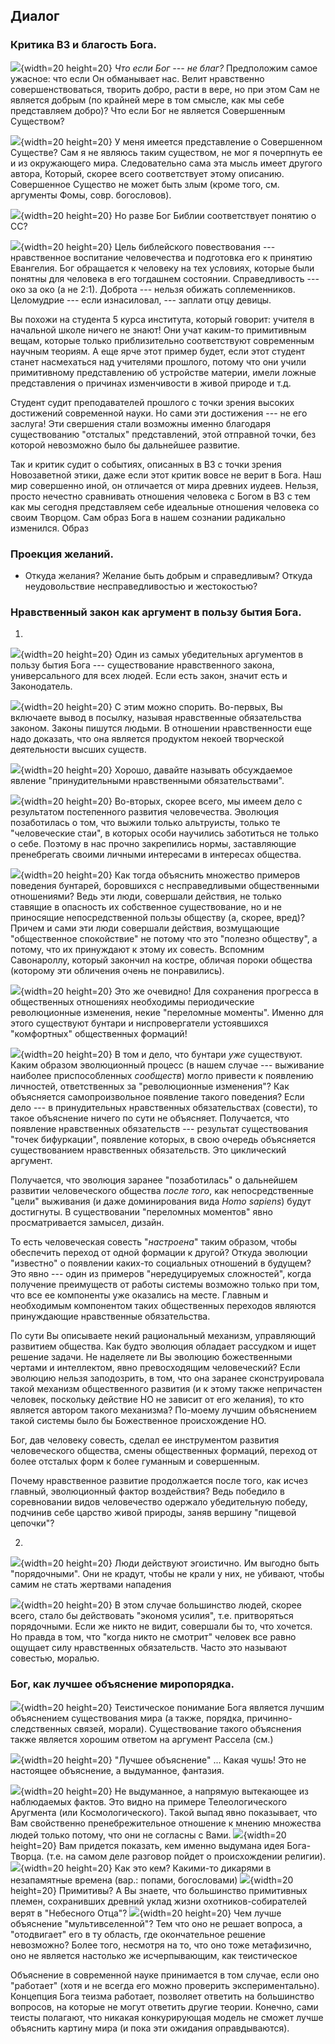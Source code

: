 ## Диалог

### Критика ВЗ и благость Бога.

![](../image/a_letter03.png){width=20 height=20} *Что если Бог --- не благ?* Предположим самое ужасное: что если Он обманывает нас. Велит нравственно совершенствоваться, творить добро, расти в вере, но при этом Сам не является добрым (по крайней мере в том смысле, как мы себе представляем добро)? Что если Бог не является Совершенным Существом?

![](../image/cross05.png){width=20 height=20}  У меня имеется представление о Совершенном Существе? Сам я не являюсь таким существом, не мог я почерпнуть ее и из окружающего мира. Следовательно сама эта мысль имеет другого автора, Который, скорее всего соответствует этому описанию. Совершенное Существо не может быть злым (кроме того, см. аргументы Фомы, совр. богословов).

 ![](../image/a_letter03.png){width=20 height=20} Но разве Бог Библии соответствует понятию о СС?

![](../image/cross05.png){width=20 height=20}  Цель библейского повествования --- нравственное воспитание человечества и подготовка его к принятию Евангелия. Бог обращается к человеку на тех условиях, которые были понятны для человека в его тогдашнем состоянии. Справедливость --- око за око (а не 2:1). Доброта --- нельзя обижать соплеменников. Целомудрие --- если изнасиловал, --- заплати отцу девицы. 

Вы похожи на студента 5 курса института, который говорит: учителя в начальной школе ничего не знают! Они учат каким-то примитивным вещам, которые только приблизительно соответствуют современным научным теориям. А еще ярче этот пример будет, если этот студент станет насмехаться над учителями прошлого, потому что они учили примитивному представлению об устройстве материи, имели ложные представления о причинах изменчивости в живой природе и т.д. 

Студент судит преподавателей прошлого с точки зрения высоких достижений современной науки. Но сами эти достижения --- не его заслуга! Эти свершения стали возможны именно благодаря существованию "отсталых" представлений, этой отправной точки, без которой невозможно было бы дальнейшее развитие. 

Так и критик судит о событиях, описанных в ВЗ с точки зрения Новозаветной этики, даже если этот критик вовсе не верит в Бога. Наш мир совершенно иной, он отличается от мира древних иудеев. Нельзя, просто нечестно сравнивать отношения человека с Богом в ВЗ с тем как мы сегодня представляем себе идеальные отношения человека со своим Творцом. Сам образ Бога в нашем сознании радикально изменился. Образ 

### Проекция желаний.

* Откуда желания? Желание быть добрым и справедливым? Откуда неудовольствие несправедливостью и жестокостью?

### Нравственный закон как аргумент в пользу бытия Бога.

1.

![](../image/cross05.png){width=20 height=20}  Один из самых убедительных аргументов в пользу бытия Бога --- существование нравственного закона, универсального для всех людей. Если есть закон, значит есть и Законодатель.

![](../image/a_letter03.png){width=20 height=20} С этим можно спорить. Во-первых, Вы включаете вывод в посылку, называя нравственные обязательства законом. Законы пишутся людьми. В отношении нравственности еще надо доказать, что она является продуктом некоей творческой деятельности высших существ.

![](../image/cross05.png){width=20 height=20}  Хорошо, давайте называть обсуждаемое явление "принудительными нравственными обязательствами".

![](../image/a_letter03.png){width=20 height=20} Во-вторых, скорее всего, мы имеем дело с результатом постепенного развития человечества. Эволюция позаботилась о том, что выжили только альтруисты, только те "человеческие стаи", в которых особи научились заботиться не только о себе. Поэтому в нас прочно закрепились нормы, заставляющие пренебрегать своими личными интересами в интересах общества.

![](../image/cross05.png){width=20 height=20}  Как тогда объяснить множество примеров поведения бунтарей, боровшихся с несправедливыми общественными отношениями? Ведь эти люди, совершали действия, не только ставящие в опасность их собственное существование, но и не приносящие непосредственной пользы обществу (а, скорее, вред)? Причем и сами эти люди совершали действия, возмущающие "общественное спокойствие" не потому что это "полезно обществу", а потому, что их принуждают к этому их совесть. Вспомним Савонароллу, который закончил на костре, обличая пороки общества (которому эти обличения очень не понравились).

![](../image/a_letter03.png){width=20 height=20} Это же очевидно! Для сохранения прогресса в общественных отношениях необходимы периодические революционные изменения, некие "переломные моменты". Именно для этого существуют бунтари и ниспровергатели устоявшихся "комфортных" общественных формаций!

![](../image/cross05.png){width=20 height=20}  В том и дело, что бунтари *уже* существуют. Каким образом эволюционный процесс (в нашем случае --- выживание наиболее приспособленных *сообществ*) могло привести к появлению личностей, ответственных за "революционные изменения"? Как объясняется самопроизвольное появление такого поведения? Если дело --- в принудительных нравственных обязательствах (совести), то такое объяснение ничего по сути не объясняет. Получается, что появление нравственных обязательств --- результат существования "точек бифуркации", появление которых, в свою очередь объясняется существованием нравственных обязательств. Это циклический аргумент.

Получается, что эволюция заранее "позаботилась" о дальнейшем развитии человеческого общества *после того*, как непосредственные "цели" выживания (и даже доминирования вида *Homo sapiens*) будут достигнуты. В существовании "переломных моментов" явно просматривается замысел, дизайн.

То есть человеческая совесть "*настроена*" таким образом, чтобы обеспечить переход от одной формации к другой? Откуда эволюции "известно" о появлении каких-то социальных отношений в будущем? Это явно --- один из примеров "нередуцируемых сложностей", когда получение преимуществ от работы системы возможно только при том, что все ее компоненты уже оказались на месте. Главным и необходимым компонентом таких общественных переходов являются принуждающие нравственные обязательства.

По сути Вы описываете некий рациональный механизм, управляющий развитием общества. Как будто эволюция обладает рассудком и ищет решение задачи. Не наделяете ли Вы эволюцию божественными чертами и интеллектом, явно превосходящим человеческий? Если эволюцию нельзя заподозрить, в том, что она заранее сконструировала такой механизм общественного развития (и к этому также непричастен человек, поскольку действие НО не зависит от его желания), то кто является автором такого механизма? По-моему лучшим объяснением такой системы было бы Божественное происхождение НО. 

Бог, дав человеку совесть, сделал ее инструментом развития человеческого общества, смены общественных формаций, переход от более отсталых форм к более гуманным и совершенным.



Почему нравственное развитие продолжается после того, как исчез главный, эволюционный фактор воздействия? Ведь победило в соревновании видов человечество одержало убедительную победу, подчинив себе царство живой природы, заняв вершину "пищевой цепочки"?

2.

![](../image/a_letter03.png){width=20 height=20} Люди действуют эгоистично. Им выгодно быть "порядочными". Они не крадут, чтобы не крали у них, не убивают, чтобы самим не стать жертвами нападения

![](../image/cross05.png){width=20 height=20}  В этом случае большинство людей, скорее всего, стало бы действовать "экономя усилия", т.е. притворяться порядочными. Если же никто не видит, совершали бы то, что хочется. Но правда в том, что "когда никто не смотрит" человек все равно ощущает силу нравственных обязательств. Часто это называют совестью, моралью.

### Бог, как лучшее объяснение миропорядка.

![](../image/cross05.png){width=20 height=20}  Теистическое понимание Бога является лучшим объяснением существования мира (а также, порядка, причинно-следственных связей, морали). Существование такого объяснения также является хорошим ответом на аргумент Рассела (см.)

![](../image/a_letter03.png){width=20 height=20} "Лучшее объяснение" ... Какая чушь! Это не настоящее объяснение, а выдуманное, фантазия.

   ![](../image/cross05.png){width=20 height=20}   Не выдуманное, а напрямую вытекающее из наблюдаемых фактов. Это видно на примере Телеологического Аругмента (или Космологического). 
        Такой выпад явно показывает, что Вам свойственно пренебрежительное отношение к мнению множества людей только потому, что они не согласны с Вами. 
   ![](../image/cross05.png){width=20 height=20}   Вам придется показать, кем именно выдумана идея Бога-Творца. (т.е. на самом деле разговор пойдет о происхождении религии).
        ![](../image/a_letter03.png){width=20 height=20}  Как это кем? Какими-то дикарями в незапамятные времена (вар.: попами, богословами)
       ![](../image/cross05.png){width=20 height=20}   Примитивы? А Вы знаете, что большинство примитивных племен, сохранивших древний уклад жизни охотников-собирателей верят в "Небесного Отца"?
   ![](../image/cross05.png){width=20 height=20}   Чем лучше объяснение "мультивселенной"? Тем что оно не решает вопроса, а "отодвигает" его в ту область, где окончательное решение невозможно? Более того, несмотря на то, что оно тоже метафизично, оно не является настолько же исчерпывающим, как теистическое

Объяснение в современной науке принимается в том случае, если оно "работает" (хотя и не всегда его можно проверить экспериментально). Концепция Бога теизма работает, позволяет ответить на большинство вопросов, на которые не могут ответить другие теории. Конечно, сами теисты полагают, что никакая конкурирующая модель не сможет лучше объяснить картину мира (и пока эти ожидания оправдываются).
